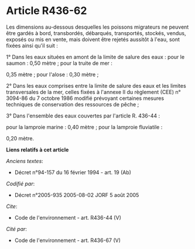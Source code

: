 # Article R436-62

Les dimensions au-dessous desquelles les poissons migrateurs ne peuvent être gardés à bord, transbordés, débarqués,
transportés, stockés, vendus, exposés ou mis en vente, mais doivent être rejetés aussitôt à l'eau, sont fixées ainsi qu'il
suit : 

1° Dans les eaux situées en amont de la limite de salure des eaux : pour le saumon : 0,50 mètre ; pour la truite de mer : 

0,35 mètre ; pour l'alose : 0,30 mètre ; 

2° Dans les eaux comprises entre la limite de salure des eaux et les limites transversales de la mer, celles fixées à
l'annexe II du règlement (CEE) n° 3094-86 du 7 octobre 1986 modifié prévoyant certaines mesures techniques de conservation
des ressources de pêche ; 

3° Dans l'ensemble des eaux couvertes par l'article R. 436-44 : 

pour la lamproie marine : 0,40 mètre ; pour la lamproie fluviatile : 

0,20 mètre.

**Liens relatifs à cet article**

_Anciens textes_:

  - Décret n°94-157 du 16 février 1994 - art. 19 (Ab)

_Codifié par_:

  - Décret n°2005-935 2005-08-02 JORF 5 août 2005

_Cite_:

  - Code de l'environnement - art. R436-44 (V)

_Cité par_:

  - Code de l'environnement - art. R436-67 (V)
